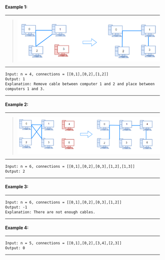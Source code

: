 #### Example 1:
____
> ![Example - 1](Example_1.png)
>
____

```
Input: n = 4, connections = [[0,1],[0,2],[1,2]]
Output: 1
Explanation: Remove cable between computer 1 and 2 and place between computers 1 and 3.
```
____

#### Example 2:
____
> ![Example - 2](Example_2.png)
>
____

```
Input: n = 6, connections = [[0,1],[0,2],[0,3],[1,2],[1,3]]
Output: 2
```
____

#### Example 3:
____

```
Input: n = 6, connections = [[0,1],[0,2],[0,3],[1,2]]
Output: -1
Explanation: There are not enough cables.
```
____

#### Example 4:
____

```
Input: n = 5, connections = [[0,1],[0,2],[3,4],[2,3]]
Output: 0
```
____

